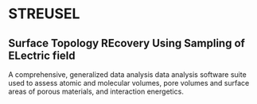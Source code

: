 # STREUSEL
## Surface Topology REcovery Using Sampling of ELectric field
A comprehensive, generalized data analysis data analysis software suite used to assess atomic and molecular volumes, pore volumes and surface areas of porous materials, and interaction energetics.
